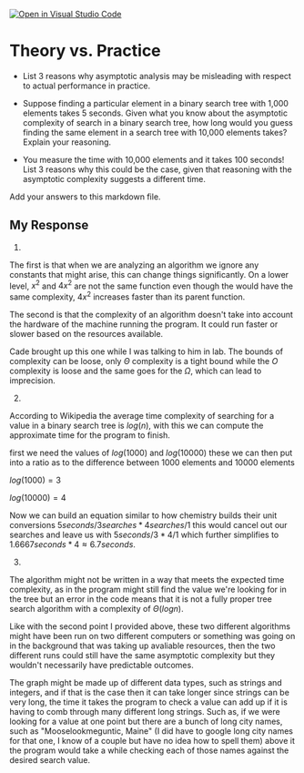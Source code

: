 [![Open in Visual Studio Code](https://classroom.github.com/assets/open-in-vscode-718a45dd9cf7e7f842a935f5ebbe5719a5e09af4491e668f4dbf3b35d5cca122.svg)](https://classroom.github.com/online_ide?assignment_repo_id=12218193&assignment_repo_type=AssignmentRepo)
# Theory vs. Practice

- List 3 reasons why asymptotic analysis may be misleading with respect to
  actual performance in practice.

- Suppose finding a particular element in a binary search tree with 1,000
  elements takes 5 seconds. Given what you know about the asymptotic complexity
  of search in a binary search tree, how long would you guess finding the same
  element in a search tree with 10,000 elements takes? Explain your reasoning.

- You measure the time with 10,000 elements and it takes 100 seconds! List 3
  reasons why this could be the case, given that reasoning with the asymptotic
  complexity suggests a different time.

Add your answers to this markdown file.

## My Response

1.
The first is that when we are analyzing an algorithm we ignore any constants that might arise, this can change things significantly.  On a lower level, $x^2$ and $4x^2$ are not the same function even though the would have the same complexity, $4x^2$ increases faster than its parent function.

The second is that the complexity of an algorithm doesn't take into account the hardware of the machine running the program.  It could run faster or slower based on the resources available.

Cade brought up this one while I was talking to him in lab.  The bounds of complexity can be loose, only $\Theta$ complexity is a tight bound while the $O$ complexity is loose and the same goes for the $\Omega$, which can lead to imprecision.

2.
According to Wikipedia the average time complexity of searching for a value in a binary search tree is $log(n)$, with this we can compute the approximate time for the program to finish.

first we need the values of $log(1000)$ and $log(10000)$ these we can then put into a ratio as to the difference between 1000 elements and 10000 elements

$log(1000) = 3$

$log(10000) = 4$

Now we can build an equation similar to how chemistry builds their unit conversions $5seconds/3searches * 4searches / 1$ this would cancel out our searches and leave us with $5seconds / 3 * 4 / 1$ which further simplifies to $1.6667seconds * 4 \approx 6.7seconds$.

3.
The algorithm might not be written in a way that meets the expected time complexity, as in the program might still find the value we're looking for in the tree but an error in the code means that it is not a fully proper tree search algorithm with a complexity of $\Theta(logn)$.

Like with the second point I provided above, these two different algorithms might have been run on two different computers or something was going on in the background that was taking up avaliable resources, then the two different runs could still have the same asymptotic complexity but they wouldn't necessarily have predictable outcomes.

The graph might be made up of different data types, such as strings and integers, and if that is the case then it can take longer since strings can be very long, the time it takes the program to check a value can add up if it is having to comb through many different long strings.  Such as, if we were looking for a value at one point but there are a bunch of long city names, such as "Mooselookmeguntic, Maine" (I did have to google long city names for that one, I know of a couple but have no idea how to spell them) above it the program would take a while checking each of those names against the desired search value.








